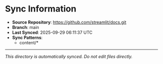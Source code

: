 # Sync Information

- **Source Repository**: https://github.com/streamlit/docs.git
- **Branch**: main
- **Last Synced**: 2025-09-29 06:11:37 UTC
- **Sync Patterns**:
  - content/*

---
*This directory is automatically synced. Do not edit files directly.*
